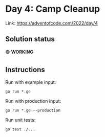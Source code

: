 # Day 4: Camp Cleanup

Link: https://adventofcode.com/2022/day/4

## Solution status

🟢 **WORKING**

## Instructions

Run with example input:

```shell
go run *.go
```

Run with production input:

```shell
go run *.go --production
```

Run unit tests:

```shell
go test ./...
```
